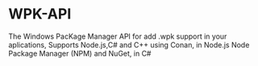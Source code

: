 # WPK-API
The Windows PacKage Manager API  for add .wpk support in your aplications, Supports Node.js,C# and C++  using Conan, in Node.js Node Package Manager (NPM) and NuGet, in C#
